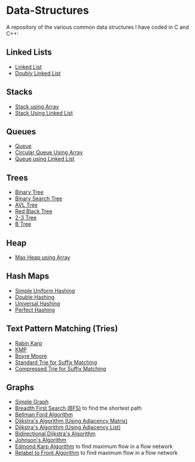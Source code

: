 # Data-Structures

A repository of the various common data structures I have coded in C and C++:

## Linked Lists

- [Linked List](https://github.com/MashuAjmera/Data-Structures/blob/master/linkedlist2.c)
- [Doubly Linked List](https://github.com/MashuAjmera/Data-Structures/blob/master/dll.c)

## Stacks

- [Stack using Array](https://github.com/MashuAjmera/Data-Structures/blob/master/stackarray.c)
- [Stack Using Linked List](https://github.com/MashuAjmera/Data-Structures/blob/master/stackll.c)

## Queues

- [Queue](https://github.com/MashuAjmera/Data-Structures/blob/master/queuearray.c)
- [Circular Queue Using Array](https://github.com/MashuAjmera/Data-Structures/blob/master/queuecarray.c)
- [Queue using Linked List](https://github.com/MashuAjmera/Data-Structures/blob/master/queuell.c)

## Trees

- [Binary Tree](https://github.com/MashuAjmera/Data-Structures/blob/master/binarytree.c)
- [Binary Search Tree](https://github.com/MashuAjmera/Data-Structures/blob/master/bst.c)
- [AVL Tree](https://github.com/MashuAjmera/Data-Structures/blob/master/avl.c)
- [Red Black Tree](https://github.com/MashuAjmera/Data-Structures/blob/master/rbt.cpp)
- [2-3 Tree](https://github.com/MashuAjmera/Data-Structures/blob/master/23tree.cpp)
- [B Tree](https://github.com/MashuAjmera/Data-Structures/blob/master/btree.cpp)

## Heap

- [Max Heap using Array](https://github.com/MashuAjmera/Data-Structures/blob/master/heap.cpp)

## Hash Maps

- [Simple Uniform Hashing](https://github.com/MashuAjmera/Data-Structures/blob/master/simple-uniform-hashing.cpp)
- [Double Hashing](https://github.com/MashuAjmera/Data-Structures/blob/master/double-hashing.cpp)
- [Universal Hashing](https://github.com/MashuAjmera/Data-Structures/blob/master/universal-hashing.cpp)
- [Perfect Hashing](https://github.com/MashuAjmera/Data-Structures/blob/master/perfect-hashing.cpp)

## Text Pattern Matching (Tries)

- [Rabin Karp](https://github.com/MashuAjmera/Data-Structures/blob/master/rabin-karp.cpp)
- [KMP](https://github.com/MashuAjmera/Data-Structures/blob/master/kmp.cpp)
- [Boyre Moore](https://github.com/MashuAjmera/Data-Structures/blob/master/boyremoore.cpp)
- [Standard Trie for Suffix Matching](https://github.com/MashuAjmera/Data-Structures/blob/master/standardtrie.cpp)
- [Compressed Trie for Suffix Matching](https://github.com/MashuAjmera/Data-Structures/blob/master/compressedtrie.cpp)

## Graphs

- [Simple Graph](https://github.com/MashuAjmera/Data-Structures/blob/master/graph.c)
- [Breadth First Search (BFS)](https://github.com/MashuAjmera/Data-Structures/blob/master/bfs.cpp) to find the shortest path
- [Bellman Ford Algorithm](https://github.com/MashuAjmera/Data-Structures/blob/master/bellmanford.cpp)
- [Dijkstra's Algorithm (Using Adjacency Matrix)](https://github.com/MashuAjmera/Data-Structures/blob/master/dijkstra-matrix.cpp)
- [Dijkstra's Algorithm (Using Adjacency List)](https://github.com/MashuAjmera/Data-Structures/blob/master/dijkstra-list.cpp)
- [Bidirectional Dijkstra's Algorithm](https://github.com/MashuAjmera/Data-Structures/blob/master/bi-dijkstra.cpp)
- [Johnson's Algorithm](https://github.com/MashuAjmera/Data-Structures/blob/master/johnson.cpp)
- [Edmond Karp Algorithm](https://github.com/MashuAjmera/Data-Structures/blob/master/edmondskarp.cpp) to find maximum flow in a flow network
- [Relabel to Front Algorithm](https://github.com/MashuAjmera/Data-Structures/blob/master/relabeltofront.cpp) to find maximum flow in a flow network
